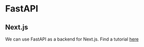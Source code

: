 # FastAPI

## Next.js

We can use FastAPI as a backend for Next.js. Find a tutorial [here](https://www.travisluong.com/how-to-build-a-full-stack-next-js-fastapi-postgresql-boilerplate-tutorial/)


